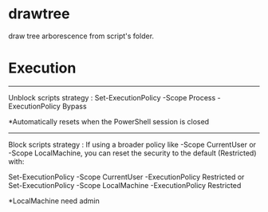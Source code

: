 # drawtree
draw tree arborescence from script's folder.

# Execution
_____
Unblock scripts strategy :
Set-ExecutionPolicy -Scope Process -ExecutionPolicy Bypass

*Automatically resets when the PowerShell session is closed

_____
Block scripts strategy :
If using a broader policy like -Scope CurrentUser or -Scope LocalMachine, 
you can reset the security to the default (Restricted) with:

Set-ExecutionPolicy -Scope CurrentUser -ExecutionPolicy Restricted
or
Set-ExecutionPolicy -Scope LocalMachine -ExecutionPolicy Restricted

*LocalMachine need admin

